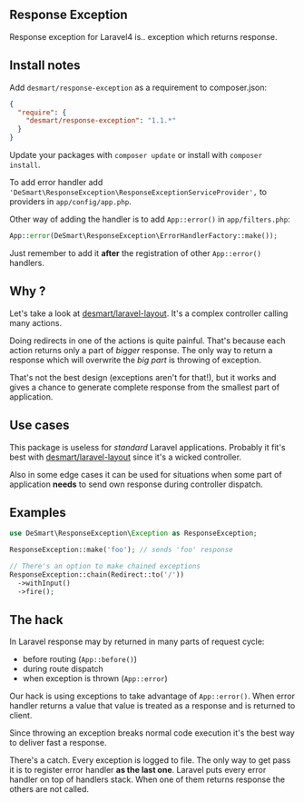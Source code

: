 ## Response Exception

Response exception for Laravel4 is.. exception which returns response.

## Install notes

Add `desmart/response-exception` as a requirement to composer.json:

```json
{
  "require": {
    "desmart/response-exception": "1.1.*"
  }
}
```

Update your packages with `composer update` or install with `composer install`.

To add error handler add `'DeSmart\ResponseException\ResponseExceptionServiceProvider',` to providers in `app/config/app.php`.

Other way of adding the handler is to add `App::error()` in `app/filters.php`: 

```php
App::error(DeSmart\ResponseException\ErrorHandlerFactory::make());
```

Just remember to add it **after** the registration of other `App::error()` handlers.

## Why ?

Let's take a look at [desmart/laravel-layout](https://github.com/DeSmart/laravel-layout).  It's a complex controller calling many actions.

Doing redirects in one of the actions is quite painful. That's because each action returns only a part of *bigger* response.
The only way to return a response which will overwrite the *big part* is throwing of exception.

That's not the best design (exceptions aren't for that!), but it works and gives a chance to generate complete response from the smallest part of application.

## Use cases

This package is useless for *standard* Laravel applications. 
Probably it fit's best with [desmart/laravel-layout](https://github.com/DeSmart/laravel-layout) since it's a wicked controller.

Also in some edge cases it can be used for situations when some part of application **needs** to send own response during controller dispatch.

## Examples

```php
use DeSmart\ResponseException\Exception as ResponseException;

ResponseException::make('foo'); // sends 'foo' response

// There's an option to make chained exceptions
ResponseException::chain(Redirect::to('/'))
  ->withInput()
  ->fire();
```

## The hack

In Laravel response may by returned in many parts of request cycle:

* before routing (`App::before()`)
* during route dispatch
* when exception is thrown (`App::error`)

Our hack is using exceptions to take advantage of `App::error()`. When error handler returns a value that value is treated as a response and is returned to client. 

Since throwing an exception breaks normal code execution it's the best way to deliver fast a response.

There's a catch. Every exception is logged to file. The only way to get pass it is to register error handler **as the last one**.
Laravel puts every error handler on top of handlers stack. When one of them returns response the others are not called.
